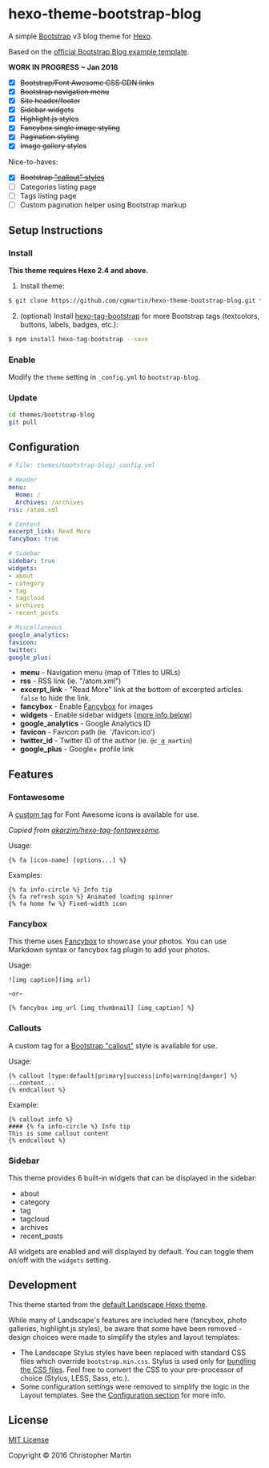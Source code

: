 # hexo-theme-bootstrap-blog

A simple [Bootstrap] v3 blog theme for [Hexo].

Based on the [official Bootstrap Blog example template](http://getbootstrap.com/examples/blog/).

**WORK IN PROGRESS ~ Jan 2016**

- [x] ~~Bootstrap/Font Awesome CSS CDN links~~
- [x] ~~Bootstrap navigation menu~~
- [x] ~~Site header/footer~~
- [x] ~~Sidebar widgets~~
- [x] ~~Highlight.js styles~~
- [x] ~~Fancybox single image styling~~
- [x] ~~Pagination styling~~
- [x] ~~Image gallery styles~~

Nice-to-haves:

- [x] ~~Bootstrap ["callout" styles](http://cpratt.co/twitter-bootstrap-callout-css-styles/)~~
- [ ] Categories listing page
- [ ] Tags listing page
- [ ] Custom pagination helper using Bootstrap markup

## Setup Instructions

### Install

**This theme requires Hexo 2.4 and above.**

1) Install theme:

```bash
$ git clone https://github.com/cgmartin/hexo-theme-bootstrap-blog.git themes/bootstrap-blog
```

2) (optional) Install [hexo-tag-bootstrap](https://github.com/wzpan/hexo-tag-bootstrap) for more Bootstrap tags (textcolors, buttons, labels, badges, etc.):

```bash
$ npm install hexo-tag-bootstrap --save
```

### Enable

Modify the `theme` setting in `_config.yml` to `bootstrap-blog`.

### Update

``` bash
cd themes/bootstrap-blog
git pull
```

## Configuration

``` yml
# File: themes/bootstrap-blog/_config.yml

# Header
menu:
  Home: /
  Archives: /archives
rss: /atom.xml

# Content
excerpt_link: Read More
fancybox: true

# Sidebar
sidebar: true
widgets:
- about
- category
- tag
- tagcloud
- archives
- recent_posts

# Miscellaneous
google_analytics:
favicon:
twitter:
google_plus:
```

- **menu** - Navigation menu (map of Titles to URLs)
- **rss** - RSS link (ie. "/atom.xml")
- **excerpt_link** - "Read More" link at the bottom of excerpted articles. `false` to hide the link.
- **fancybox** - Enable [Fancybox] for images
- **widgets** - Enable sidebar widgets ([more info below](#sidebar))
- **google_analytics** - Google Analytics ID
- **favicon** - Favicon path (ie. '/favicon.ico')
- **twitter_id** - Twitter ID of the author (ie. `@c_g_martin`)
- **google_plus** - Google+ profile link

## Features

### Fontawesome

A [custom tag](https://hexo.io/api/tag.html) for Font Awesome icons is available for use.

*Copied from [akarzim/hexo-tag-fontawesome](https://github.com/akarzim/hexo-tag-fontawesome).*

Usage:
```
{% fa [icon-name] [options...] %}
```

Examples:
```
{% fa info-circle %} Info tip
{% fa refresh spin %} Animated loading spinner
{% fa home fw %} Fixed-width icon
```


### Fancybox

This theme uses [Fancybox] to showcase your photos. You can use Markdown syntax or fancybox tag plugin to add your photos.

Usage:
```
![img caption](img url)

~or~

{% fancybox img_url [img_thumbnail] [img_caption] %}
```

### Callouts

A custom tag for a [Bootstrap "callout"](http://cpratt.co/twitter-bootstrap-callout-css-styles/) style is available for use.

Usage:
```
{% callout [type:default|primary|success|info|warning|danger] %}
...content...
{% endcallout %}
```

Example:
```
{% callout info %}
#### {% fa info-circle %} Info tip
This is some callout content
{% endcallout %}
```


### Sidebar

This theme provides 6 built-in widgets that can be displayed in the sidebar:

- about
- category
- tag
- tagcloud
- archives
- recent_posts

All widgets are enabled and will displayed by default. You can toggle them on/off with the `widgets` setting.


## Development

This theme started from the [default Landscape Hexo theme](https://github.com/hexojs/hexo-theme-landscape).

While many of Landscape's features are included here (fancybox, photo galleries, highlight.js styles), be aware that some have been removed - design choices were made to simplify the styles and layout templates:
* The Landscape Stylus styles have been replaced with standard CSS files which override `bootstrap.min.css`. Stylus is used only for [bundling the CSS files](./source/css/styles.styl). Feel free to convert the CSS to your pre-processor of choice (Stylus, LESS, Sass, etc.).
* Some configuration settings were removed to simplify the logic in the Layout templates. See the [Configuration section](#configuration) for more info.

## License ##

[MIT License](http://cgm.mit-license.org/)

Copyright © 2016 Christopher Martin

[Hexo]: http://zespia.tw/hexo/
[Fancybox]: http://fancyapps.com/fancybox/
[Font Awesome]: http://fontawesome.io/
[Bootstrap]: http://getbootstrap.com/
